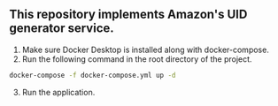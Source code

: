 ## This repository implements Amazon's UID generator service. 
1. Make sure Docker Desktop is installed along with docker-compose.
2. Run the following command in the root directory of the project.
```bash 
docker-compose -f docker-compose.yml up -d
```
3. Run the application.
